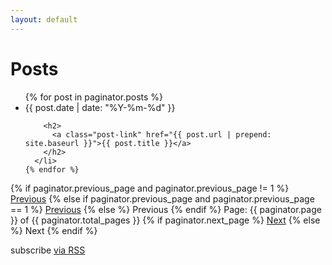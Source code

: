 ```yaml
---
layout: default
---
```


<div class="home">

  <h1 class="page-heading">Posts</h1>

  <ul class="post-list">
    {% for post in paginator.posts %}
      <li>
        <span class="post-meta">{{ post.date | date: "%Y-%m-%d" }}</span>

        <h2>
          <a class="post-link" href="{{ post.url | prepend: site.baseurl }}">{{ post.title }}</a>
        </h2>
      </li>
    {% endfor %}
  </ul>

  <!-- Pagination links -->
<div class="pagination">
  {% if paginator.previous_page and paginator.previous_page != 1 %}
    <a href="{{site.url}}/page/{{ paginator.previous_page }}" class="previous">Previous</a>
  {% else if paginator.previous_page and paginator.previous_page == 1 %}
    <a href="{{site.url}}/" class="previous">Previous</a>
  {% else %}
    <span class="previous">Previous</span>
  {% endif %}
  <span class="page_number ">Page: {{ paginator.page }} of {{ paginator.total_pages }}</span>
  {% if paginator.next_page %}
    <a href="{{site.url}}/page/{{ paginator.next_page }}" class="next">Next</a>
  {% else %}
    <span class="next ">Next</span>
  {% endif %}
</div>

  <p class="rss-subscribe">subscribe <a href="/feed.xml">via RSS</a></p>

</div>
